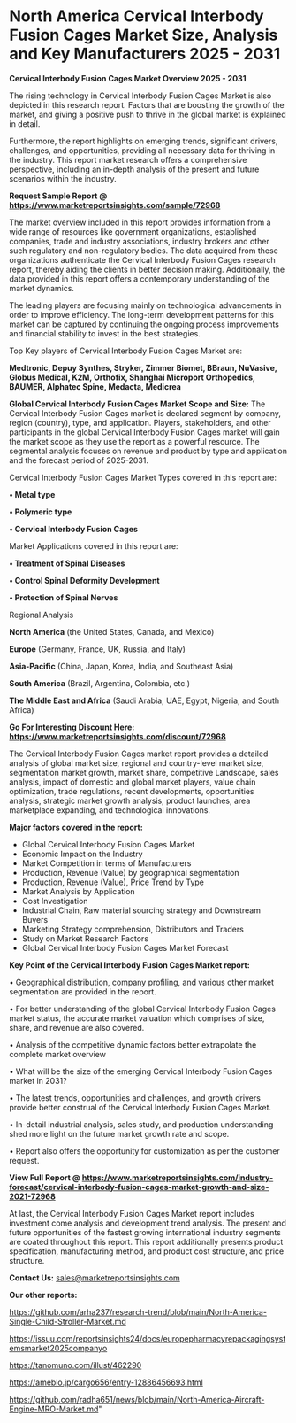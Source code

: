# North America Cervical Interbody Fusion Cages Market Size, Analysis and Key Manufacturers 2025 - 2031

<Strong> Cervical Interbody Fusion Cages Market Overview 2025 - 2031</strong>

The rising technology in Cervical Interbody Fusion Cages Market is also depicted in this research report. Factors that are boosting the growth of the market, and giving a positive push to thrive in the global market is explained in detail.

Furthermore, the report highlights on emerging trends, significant drivers, challenges, and opportunities, providing all necessary data for thriving in the industry. This report market research offers a comprehensive perspective, including an in-depth analysis of the present and future scenarios within the industry.

<strong>Request Sample Report @ <a href=https://www.marketreportsinsights.com/sample/72968>https://www.marketreportsinsights.com/sample/72968</a></strong>

The market overview included in this report provides information from a wide range of resources like government organizations, established companies, trade and industry associations, industry brokers and other such regulatory and non-regulatory bodies. The data acquired from these organizations authenticate the Cervical Interbody Fusion Cages research report, thereby aiding the clients in better decision making. Additionally, the data provided in this report offers a contemporary understanding of the market dynamics.

The leading players are focusing mainly on technological advancements in order to improve efficiency. The long-term development patterns for this market can be captured by continuing the ongoing process improvements and financial stability to invest in the best strategies.

Top Key players of Cervical Interbody Fusion Cages Market are:

<strong>Medtronic, Depuy Synthes, Stryker, Zimmer Biomet, BBraun, NuVasive, Globus Medical, K2M, Orthofix, Shanghai Microport Orthopedics, BAUMER, Alphatec Spine, Medacta, Medicrea</strong>

<strong><b>Global Cervical Interbody Fusion Cages Market Scope and Size:</b></strong>
The Cervical Interbody Fusion Cages market is declared segment by company, region (country), type, and application. Players, stakeholders, and other participants in the global Cervical Interbody Fusion Cages market will gain the market scope as they use the report as a powerful resource. The segmental analysis focuses on revenue and product by type and application and the forecast period of 2025-2031.

Cervical Interbody Fusion Cages Market Types covered in this report are:

<strong>• Metal type

• Polymeric type

• Cervical Interbody Fusion Cages</strong>

Market Applications covered in this report are:

<strong>• Treatment of Spinal Diseases

• Control Spinal Deformity Development

• Protection of Spinal Nerves</strong> 

Regional Analysis

<strong>North America</strong> (the United States, Canada, and Mexico)

<strong>Europe</strong> (Germany, France, UK, Russia, and Italy)

<strong>Asia-Pacific</strong> (China, Japan, Korea, India, and Southeast Asia)

<strong>South America</strong> (Brazil, Argentina, Colombia, etc.)

<strong>The Middle East and Africa</strong> (Saudi Arabia, UAE, Egypt, Nigeria, and South Africa)

<strong>Go For Interesting Discount Here: <a href=https://www.marketreportsinsights.com/discount/72968>https://www.marketreportsinsights.com/discount/72968</a></strong>

The Cervical Interbody Fusion Cages market report provides a detailed analysis of global market size, regional and country-level market size, segmentation market growth, market share, competitive Landscape, sales analysis, impact of domestic and global market players, value chain optimization, trade regulations, recent developments, opportunities analysis, strategic market growth analysis, product launches, area marketplace expanding, and technological innovations.

<strong><b>Major factors covered in the report:</b></strong>
<ul>
  <li>Global Cervical Interbody Fusion Cages Market </li>
  <li>Economic Impact on the Industry</li>
  <li>Market Competition in terms of Manufacturers</li>
  <li>Production, Revenue (Value) by geographical segmentation</li>
  <li>Production, Revenue (Value), Price Trend by Type</li>
  <li>Market Analysis by Application</li>
  <li>Cost Investigation</li>
  <li>Industrial Chain, Raw material sourcing strategy and Downstream Buyers</li>
  <li>Marketing Strategy comprehension, Distributors and Traders</li>
  <li>Study on Market Research Factors</li>
  <li>Global Cervical Interbody Fusion Cages Market Forecast</li>
</ul>

<strong><b>Key Point of the Cervical Interbody Fusion Cages Market report:</b></strong>

• Geographical distribution, company profiling, and various other market segmentation are provided in the report.

• For better understanding of the global Cervical Interbody Fusion Cages market status, the accurate market valuation which comprises of size, share, and revenue are also covered.

• Analysis of the competitive dynamic factors better extrapolate the complete market overview

• What will be the size of the emerging Cervical Interbody Fusion Cages market in 2031?

• The latest trends, opportunities and challenges, and growth drivers provide better construal of the Cervical Interbody Fusion Cages Market.

• In-detail industrial analysis, sales study, and production understanding shed more light on the future market growth rate and scope.

• Report also offers the opportunity for customization as per the customer request.

<strong><b>View Full Report @ <a href=https://www.marketreportsinsights.com/industry-forecast/cervical-interbody-fusion-cages-market-growth-and-size-2021-72968>https://www.marketreportsinsights.com/industry-forecast/cervical-interbody-fusion-cages-market-growth-and-size-2021-72968</a></b></strong>


At last, the Cervical Interbody Fusion Cages Market report includes investment come analysis and development trend analysis. The present and future opportunities of the fastest growing international industry segments are coated throughout this report. This report additionally presents product specification, manufacturing method, and product cost structure, and price structure.

<strong>Contact Us:</strong>
sales@marketreportsinsights.com

<strong>Our other reports:</strong>

<a href=https://github.com/arha237/research-trend/blob/main/North-America-Single-Child-Stroller-Market.md>https://github.com/arha237/research-trend/blob/main/North-America-Single-Child-Stroller-Market.md</a>

<a href=https://issuu.com/reportsinsights24/docs/europepharmacyrepackagingsystemsmarket2025companyo>https://issuu.com/reportsinsights24/docs/europepharmacyrepackagingsystemsmarket2025companyo</a>

<a href=https://tanomuno.com/illust/462290>https://tanomuno.com/illust/462290</a>

<a href=https://ameblo.jp/cargo656/entry-12886456693.html>https://ameblo.jp/cargo656/entry-12886456693.html</a>

<a href=https://github.com/radha651/news/blob/main/North-America-Aircraft-Engine-MRO-Market.md>https://github.com/radha651/news/blob/main/North-America-Aircraft-Engine-MRO-Market.md</a>"
